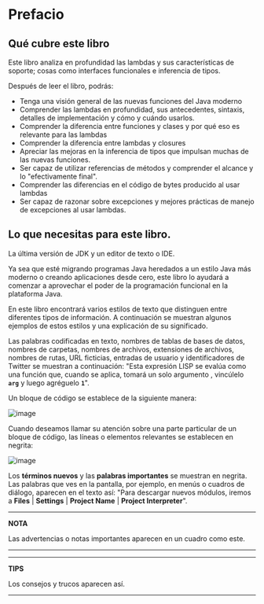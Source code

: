 # Prefacio

## Qué cubre este libro

Este libro analiza en profundidad las lambdas y sus características de soporte; cosas como interfaces funcionales e inferencia de tipos.

Después de leer el libro, podrás:

* Tenga una visión general de las nuevas funciones del Java moderno
* Comprender las lambdas en profundidad, sus antecedentes, sintaxis, detalles de implementación y cómo y cuándo usarlos.
* Comprender la diferencia entre funciones y clases y por qué eso es relevante para las lambdas
* Comprender la diferencia entre lambdas y closures
* Apreciar las mejoras en la inferencia de tipos que impulsan muchas de las nuevas funciones.
* Ser capaz de utilizar referencias de métodos y comprender el alcance y lo "efectivamente final".
* Comprender las diferencias en el código de bytes producido al usar lambdas
* Ser capaz de razonar sobre excepciones y mejores prácticas de manejo de excepciones al usar lambdas.

## Lo que necesitas para este libro.

La última versión de JDK y un editor de texto o IDE.

Ya sea que esté migrando programas Java heredados a un estilo Java más moderno o creando aplicaciones desde cero, este libro lo ayudará a comenzar a aprovechar el poder de la programación funcional en la plataforma Java.

En este libro encontrará varios estilos de texto que distinguen entre diferentes tipos de información. A continuación se muestran algunos ejemplos de estos estilos y una explicación de su significado.

Las palabras codificadas en texto, nombres de tablas de bases de datos, nombres de carpetas, nombres de archivos, extensiones de archivos, nombres de rutas, URL ficticias, entradas de usuario y identificadores de Twitter se muestran a continuación: "Esta expresión LISP se evalúa como una función que, cuando se aplica, tomará un solo argumento , vincúlelo **`arg`** y luego agréguelo **`1`**".

Un bloque de código se establece de la siguiente manera:

![image](https://github.com/adolfodelarosades/Java/assets/23094588/c37d1631-d101-4e25-8d43-6c26c2f4c1e5)

Cuando deseamos llamar su atención sobre una parte particular de un bloque de código, las líneas o elementos relevantes se establecen en negrita:

![image](https://github.com/adolfodelarosades/Java/assets/23094588/f70cd324-a9d9-4413-9d20-c72582f8518b)

Los **términos nuevos** y las **palabras importantes** se muestran en negrita. Las palabras que ves en la pantalla, por ejemplo, en menús o cuadros de diálogo, aparecen en el texto así: "Para descargar nuevos módulos, iremos a **Files** | **Settings** | **Project Name** | **Project Interpreter**".

<hr>

**NOTA**

Las advertencias o notas importantes aparecen en un cuadro como este.

<hr>

<hr>

**TIPS**

Los consejos y trucos aparecen así.

<hr>
